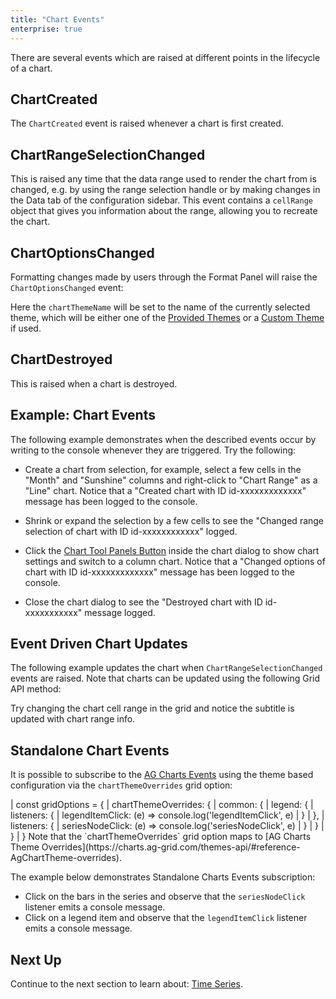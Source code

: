 ```yaml
---
title: "Chart Events"
enterprise: true
---
```


There are several events which are raised at different points in the lifecycle of a chart.

## ChartCreated

The `ChartCreated` event is raised whenever a chart is first created.

<interface-documentation interfaceName='ChartCreated' ></interface-documentation>

## ChartRangeSelectionChanged

This is raised any time that the data range used to render the chart from is changed, e.g. by using the range selection handle or by making changes in the Data tab of the configuration sidebar. This event contains a `cellRange` object that gives you information about the range, allowing you to recreate the chart.

<interface-documentation interfaceName='ChartRangeSelectionChanged' ></interface-documentation>

## ChartOptionsChanged

Formatting changes made by users through the Format Panel will raise the `ChartOptionsChanged` event:

<interface-documentation interfaceName='ChartOptionsChanged' ></interface-documentation>


Here the `chartThemeName` will be set to the name of the currently selected theme, which will be either
one of the [Provided Themes](/integrated-charts-customisation/#provided-themes) or
a [Custom Theme](/integrated-charts-customisation/#custom-chart-themes) if used.

## ChartDestroyed

This is raised when a chart is destroyed.

<interface-documentation interfaceName='ChartDestroyed' ></interface-documentation>

## Example: Chart Events

The following example demonstrates when the described events occur by writing to the console whenever they are triggered. Try the following:

- Create a chart from selection, for example, select a few cells in the "Month" and "Sunshine" columns and right-click to "Chart Range" as a "Line" chart. Notice that a "Created chart with ID id-xxxxxxxxxxxxx" message has been logged to the console.

- Shrink or expand the selection by a few cells to see the "Changed range selection of chart with ID id-xxxxxxxxxxxx" logged.

- Click the [Chart Tool Panels Button](/integrated-charts-chart-tool-panels) inside the chart dialog to show chart settings and switch to a column chart. Notice that a "Changed options of chart with ID id-xxxxxxxxxxxxx" message has been logged to the console.

- Close the chart dialog to see the "Destroyed chart with ID id-xxxxxxxxxxx" message logged.

<grid-example title='Events' name='events' type='generated' options='{ "enterprise": true, "modules": ["clientside", "menu", "charts"] }'></grid-example>

## Event Driven Chart Updates 

The following example updates the chart when `ChartRangeSelectionChanged` events are raised. Note that charts can be 
updated using the following Grid API method:

<api-documentation source='grid-api/api.json' section='charts' names='["updateChart"]'></api-documentation>

Try changing the chart cell range in the grid and notice the subtitle is updated with chart range info.

<grid-example title='Event Driven Chart Updates' name='event-driven-chart-updates' type='generated' options='{ "enterprise": true, "modules": ["clientside", "menu", "charts"], "exampleHeight": 710 }'></grid-example>

## Standalone Chart Events

It is possible to subscribe to the [AG Charts Events](https://charts.ag-grid.com/react/events/) using the theme based configuration 
via the `chartThemeOverrides` grid option:

<snippet>
| const gridOptions = { 
|   chartThemeOverrides: {
|     common: {
|       legend: {
|         listeners: {
|           legendItemClick: (e) => console.log('legendItemClick', e)
|         }
|       },
|       listeners: {
|         seriesNodeClick: (e) => console.log('seriesNodeClick', e)
|       }
|     }
|   }
| }
</snippet>

<note>
Note that the `chartThemeOverrides` grid option maps to [AG Charts Theme Overrides](https://charts.ag-grid.com/themes-api/#reference-AgChartTheme-overrides).
</note>

The example below demonstrates Standalone Charts Events subscription:

- Click on the bars in the series and observe that the `seriesNodeClick` listener emits a console message.
- Click on a legend item and observe that the `legendItemClick` listener emits a console message.

<grid-example title='Subscribing to Standalone Charts Events' name='standalone-events' type='generated' options='{ "enterprise": true, "modules": ["clientside", "menu", "charts"] }'></grid-example>

## Next Up

Continue to the next section to learn about: [Time Series](/integrated-charts-time-series/).

